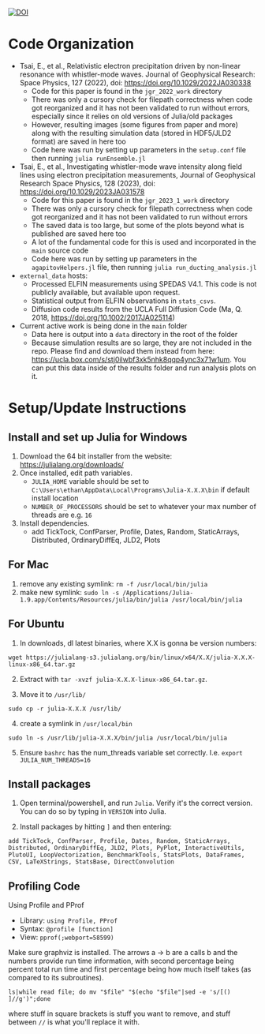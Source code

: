 [![DOI](https://zenodo.org/badge/367134831.svg)](https://zenodo.org/badge/latestdoi/367134831)


# Code Organization

- Tsai, E., et al., Relativistic electron precipitation driven by non-linear resonance with whistler-mode waves. Journal of Geophysical Research: Space Physics, 127 (2022), doi: https://doi.org/10.1029/2022JA030338
    - Code for this paper is found in the `jgr_2022_work` directory
    - There was only a cursory check for filepath correctness when code got reorganized and it has not been validated to run without errors, especially since it relies on old versions of Julia/old packages
    - However, resulting images (some figures from paper and more) along with the resulting simulation data (stored in HDF5/JLD2 format) are saved in here too
    - Code here was run by setting up parameters in the `setup.conf` file then running `julia runEnsemble.jl`
- Tsai, E., et al., Investigating whistler-mode wave intensity along field lines using electron precipitation measurements, Journal of Geophysical Research Space Physics, 128 (2023), doi: https://doi.org/10.1029/2023JA031578
    - Code for this paper is found in the `jgr_2023_1_work` directory
    - There was only a cursory check for filepath correctness when code got reorganized and it has not been validated to run without errors
    - The saved data is too large, but some of the plots beyond what is published are saved here too
    - A lot of the fundamental code for this is used and incorporated in the `main` source code
    - Code here was run by setting up parameters in the `agapitovHelpers.jl` file, then running `julia run_ducting_analysis.jl`
- `external_data` hosts:
    - Processed ELFIN measurements using SPEDAS V4.1. This code is not publicly available, but available upon request.
    - Statistical output from ELFIN observations in `stats_csvs`.
    - Diffusion code results from the UCLA Full Diffusion Code (Ma, Q. 2018, https://doi.org/10.1002/2017JA025114)
- Current active work is being done in the `main` folder
    - Data here is output into a `data` directory in the root of the folder
    - Because simulation results are so large, they are not included in the repo. Please find and download them instead from here: https://ucla.box.com/s/stj0ilwbf3xk5nhk8qqp4ync3x71w1um. You can put this data inside of the results folder and run analysis plots on it.

# Setup/Update Instructions

## Install and set up Julia for Windows

  1. Download the 64 bit installer from the website: https://julialang.org/downloads/
  2. Once installed, edit path variables.
     -  `JULIA_HOME` variable should be set to `C:\Users\ethan\AppData\Local\Programs\Julia-X.X.X\bin` if default install location
     - `NUMBER_OF_PROCESSORS` should be set to whatever your max number of threads are e.g. `16`
  3. Install dependencies.
     - add TickTock, ConfParser, Profile, Dates, Random, StaticArrays, Distributed, OrdinaryDiffEq, JLD2, Plots

## For Mac

  1. remove any existing symlink: `rm -f /usr/local/bin/julia`
  2. make new symlink: `sudo ln -s /Applications/Julia-1.9.app/Contents/Resources/julia/bin/julia /usr/local/bin/julia`


## For Ubuntu

  1. In downloads, dl latest binaries, where X.X is gonna be version numbers:

  ```
  wget https://julialang-s3.julialang.org/bin/linux/x64/X.X/julia-X.X.X-linux-x86_64.tar.gz
  ```

  2. Extract with `tar -xvzf julia-X.X.X-linux-x86_64.tar.gz`.

  3. Move it to `/usr/lib/`

```
sudo cp -r julia-X.X.X /usr/lib/
```

  4. create a symlink in `/usr/local/bin`

```
sudo ln -s /usr/lib/julia-X.X.X/bin/julia /usr/local/bin/julia
```

  5. Ensure `bashrc` has the num_threads variable set correctly. I.e. `export JULIA_NUM_THREADS=16`
  
## Install packages

  1. Open terminal/powershell, and run `Julia`. Verify it's the correct version. You can do so by typing in `VERSION` into Julia.

  2. Install packages by hitting `]` and then entering:
```
add TickTock, ConfParser, Profile, Dates, Random, StaticArrays, Distributed, OrdinaryDiffEq, JLD2, Plots, PyPlot, InteractiveUtils, PlutoUI, LoopVectorization, BenchmarkTools, StatsPlots, DataFrames, CSV, LaTeXStrings, StatsBase, DirectConvolution
```

## Profiling Code

Using Profile and PProf
  - Library: ```using Profile, PProf```
  - Syntax: `@profile [function]`
  - View: `pprof(;webport=58599)`

Make sure graphviz is installed. The arrows a -> b are a calls b and the numbers provide run time information, with second percentage being percent total run time and first percentage being how much itself takes (as compared to its subroutines).

```
ls|while read file; do mv "$file" "$(echo "$file"|sed -e 's/[() ]//g')";done
```

where stuff in square brackets is stuff you want to remove, and stuff between `//` is what you'll replace it with.
